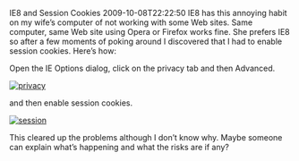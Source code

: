 IE8 and Session Cookies
2009-10-08T22:22:50
IE8 has this annoying habit on my wife’s computer of not working with some Web sites. Same computer, same Web site using Opera or Firefox works fine. She prefers IE8 so after a few moments of poking around I discovered that I had to enable session cookies. Here’s how:

Open the IE Options dialog, click on the privacy tab and then Advanced.

[![privacy](http://az667460.vo.msecnd.net/cdn/images/blog/IE8andSessionCookies_FF7D/privacy_thumb.png)](http://az667460.vo.msecnd.net/cdn/images/blog/IE8andSessionCookies_FF7D/privacy.png)

and then enable session cookies.

[![session](http://az667460.vo.msecnd.net/cdn/images/blog/IE8andSessionCookies_FF7D/session_thumb.png)](http://az667460.vo.msecnd.net/cdn/images/blog/IE8andSessionCookies_FF7D/session.png)

This cleared up the problems although I don’t know why. Maybe someone can explain what’s happening and what the risks are if any?
